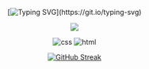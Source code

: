 <div align="center">

  [![Typing SVG](https://readme-typing-svg.demolab.com/?lines=New+website+released;Html+on+TOP;FOLLOW+US!;vscode+best;JOIN+THE+DISC;)](https://git.io/typing-svg)
  
  ![](https://komarev.com/ghpvc/?username=thepizzaedition)

  <img src="https://img.shields.io/badge/Knows-CSS-blue/?logo=CSS&logoColor=warning&color=blue" alt="css">
  
  <img src="https://img.shields.io/badge/Knows-HTML-blue/?logo=html5&logoColor=warning&color=orange" alt="html">

  [![GitHub Streak](http://github-readme-streak-stats.herokuapp.com?user=thepizzaedition&theme=dark&background=000000)](https://git.io/streak-stats)

</div>
